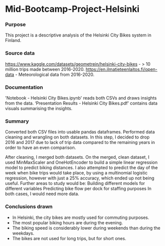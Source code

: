 # Mid-Bootcamp-Project-Helsinki
### Purpose
This project is a descriptive analysis of the Helsinki City Bikes system in Finland.

### Source data
https://www.kaggle.com/datasets/geometrein/helsinki-city-bikes - > 10 million trips made between 2016-2020.
https://en.ilmatieteenlaitos.fi/open-data  - Meteorological data from 2016-2020.

### Documentation
'Notebook - Helsinki City Bikes.ipynb' reads both CSVs and draws insights from the data.
‘Presentation Results - Helsinki City Bikes.pdf’ contains data visuals summarising the insights.

### Summary
Converted both CSV files into usable pandas dataframes.
Performed data cleaning and wrangling on both datasets. In this step, I decided to drop 2016 and 2017 due to lack of trip data compared to the remaining years in order to have an even comparison.

After cleaning, I merged both datasets. On the merged, clean dataset, I used MinMaxScaler and OneHotEncoder to build a simple linear regression model to predict biking distances.
I also attempted to predict the day of the week when bike trips would take place, by using a multinomial logistic regression, however with just a 25% accuracy, which ended up not being useful.
Further areas to study would be:
Building different models for different variables
Predicting bike flow per dock for staffing purposes
In both cases, I would need more data.

### Conclusions drawn
- In Helsinki, the city bikes are mostly used for commuting purposes.
- The most popular biking hours are during the evening.
- The biking speed is considerably lower during weekends than during the weekdays.
- The bikes are not used for long trips, but for short ones.

